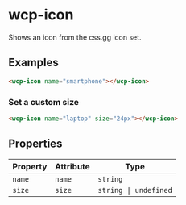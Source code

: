 # wcp-icon

Shows an icon from the css.gg icon set.

## Examples

```html
<wcp-icon name="smartphone"></wcp-icon>
```

### Set a custom size

```html
<wcp-icon name="laptop" size="24px"></wcp-icon>
```

## Properties

| Property | Attribute | Type                  |
|----------|-----------|-----------------------|
| `name`   | `name`    | `string`              |
| `size`   | `size`    | `string \| undefined` |
